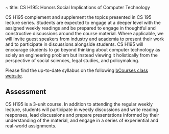 ~ title: CS H195: Honors Social Implications of Computer Technology

CS H195 complement and supplement the topics presented in CS 195 lecture series. Students are expected to engage at a deeper level with the assigned weekly readings and be prepared to engage in thoughtful and constructive discussions around the course material. Where applicable, we will invite guest speakers from industry and academia to present their work and to participate in discussions alongside students. CS H195 will encourage students to go beyond thinking about computer technology as solely an engineering problem but instead viewing it holistically from the perspective of social sciences, legal studies, and policymaking. 

Please find the up-to-date syllabus on the following [bCourses class website](https://bcourses.berkeley.edu/courses/1510096).

Assessment
---------------
CS H195 is a 3-unit course. In addition to attending the regular weekly lecture, students will participate in weekly discussions and write reading responses, lead discussions and prepare presentations informed by their understanding of the material, and engage in a series of experiential and real-world assignments.
